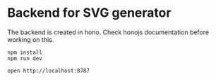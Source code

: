 # Backend for SVG generator

The backend is created in hono. Check honojs documentation before working on this.

```
npm install
npm run dev
```

```
open http://localhost:8787
```

